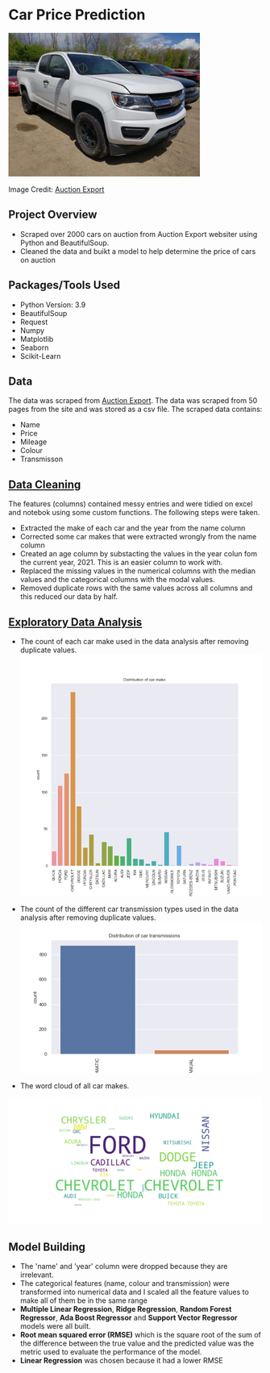 # Car Price Prediction
![Car Image](/images/car_image.JPG)

Image Credit: [Auction Export](https://www.auctionexport.com/)

## Project Overview
* Scraped over 2000 cars on auction from Auction Export websiter using Python and BeautifulSoup.
* Cleaned the data and buikt a model to help determine the price of cars on auction

## Packages/Tools Used
* Python Version: 3.9
* BeautifulSoup
* Request
* Numpy
* Matplotlib
* Seaborn
* Scikit-Learn

## Data
The data was scraped from [Auction Export](https://www.auctionexport.com/). The data was scraped from 50 pages from the site and was stored as a csv file. The scraped data contains:
* Name
* Price
* Mileage
* Colour
* Transmisson

## [Data Cleaning](https://github.com/VictorUmunna/Car-Price-Prediction/blob/master/data_cleaning.ipynb) 
The features (columns) contained messy entries and were tidied on excel and notebok using some custom functions. The following steps were taken.
* Extracted the make of each car and the year from the name column
* Corrected some car makes that were extracted wrongly from the name column
* Created an age column by substacting the values in the year colun fom the current year, 2021. This is an easier column to work with.
* Replaced the missing values in the numerical columns with the median values and the categorical columns with the modal values.
* Removed duplicate rows with the same values across all columns and this reduced our data by half.

## [Exploratory Data Analysis](https://github.com/VictorUmunna/Car-Price-Prediction/blob/master/exploratory_analysis.ipynb)
* The count of each car make used in the data analysis after removing duplicate values.
![Car make distribution](/images/distribution-of-car-make.png)

* The count of the different car transmission types used in the data analysis after removing duplicate values.
![Car transmission distribution](/images/distribution-of-car-transmission.png)


* The word cloud of all car makes.

![Car make wordcloud](/images/cast.png)

## Model Building
* The 'name' and 'year' column were dropped because they are irrelevant. 
* The categorical features (name, colour and transmission) were transformed into numerical data and I scaled all the feature values to make all of them be in the same range
* **Multiple Linear Regression**, **Ridge Regression**, **Random Forest Regressor**, **Ada Boost Regressor** and **Support Vector Regressor** models were all built.
* **Root mean squared error (RMSE)** which is the square root of the sum of the difference between the true value and the predicted value was the metric used to evaluate the performance of the model.
* **Linear Regression** was chosen because it had a lower RMSE

